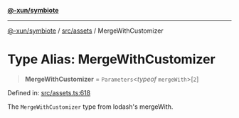 [**@-xun/symbiote**](../../../README.md)

***

[@-xun/symbiote](../../../README.md) / [src/assets](../README.md) / MergeWithCustomizer

# Type Alias: MergeWithCustomizer

> **MergeWithCustomizer** = `Parameters`\<*typeof* `mergeWith`\>\[`2`\]

Defined in: [src/assets.ts:618](https://github.com/Xunnamius/symbiote/blob/a1f5561e6e036b3d2f78a95f5bba872cff737ed5/src/assets.ts#L618)

The `MergeWithCustomizer` type from lodash's mergeWith.
